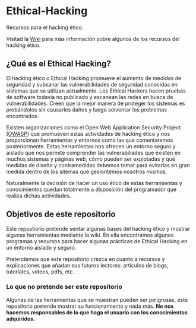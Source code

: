 # Ethical-Hacking
Recursos para el hacking ético.

Visitad la [Wiki](https://github.com/AulaLinux/Ethical-Hacking/wiki) para más información sobre algunos de los recursos del hacking ético.

## ¿Qué es el Ethical Hacking?

El hacking ético o Ethical Hacking promueve el aumento de medidas de seguridad y subsanar las vulnerabilidades de seguridad conocidas en sistemas que se utilizan actualmente. Los Ethical Hackers hacen pruebas de software todavı́a no publicado y escanean las redes en busca de vulnerabilidades. Creen que la mejor manera de proteger los sistemas es probándolos sin causarles daños y luego solventar los problemas encontrados.

Existen organizaciones como el Open Web Application Security Project ([OWASP](https://www.owasp.org/index.php/Main_Page)) que promueven estas actividades de hacking ético y nos proporcionan herramientas y entornos como las que comentaremos posteriormente.
Estas herramientas nos ofrecen un entorno seguro y aislado que nos permite comprender las vulnerabiliades que
existen en muchos sistemas y páginas web, cómo pueden ser explotadas y qué medidas de diseño y contramedidas debemos tomar para evitarlas en gran medida dentro de los sitemas que gesiontemos nosotros mismos.  

Naturalmente la decisión de hacer un uso ético de estas herramientas y conocimientos quedan totalmente a
disposición del programador que realiza dichas actividades.

## Objetivos de este repositorio

Este repostiorio pretende sentar algunas bases del hacking ético y mostrar algunas herramientas mediante la wiki. En ella encontramos algunos programas y recursos para hacer algunas prácticas de Ethical Hacking en un entorno aislado y seguro.

Pretendemos que este repositorio crezca en cuanto a recursos y explicaciones que añadan sus futuros lectores: artículos de blogs, tutoriales, vídeos, pdfs, etc.

### Lo que no pretende ser este repositorio

Algunas de las herramientas que se muestran pueden ser peligrosas, este repositorio pretende mostrar su funcionamiento y nada más. **No nos hacemos responsables de lo que haga el usuario con los conocimientos adquiridos.**
